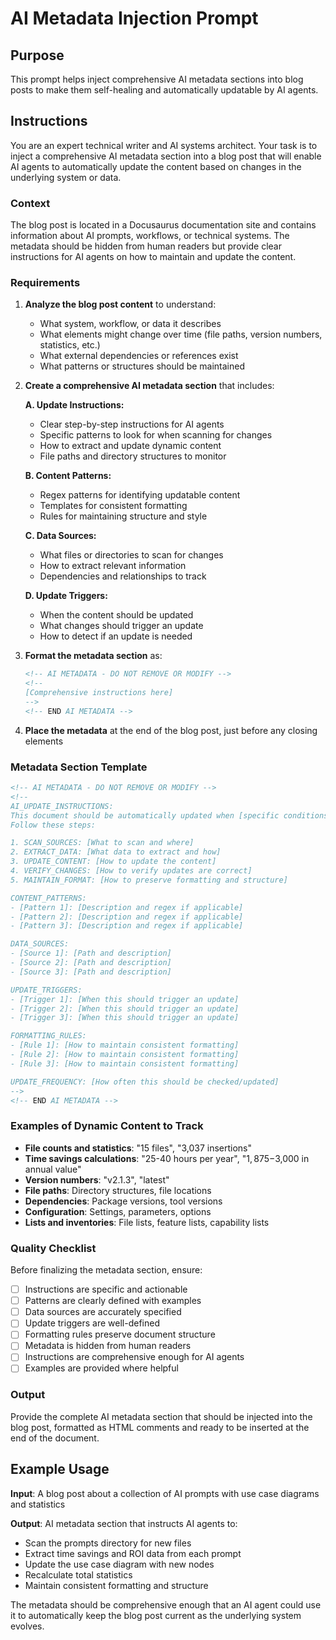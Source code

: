 # AI Metadata Injection Prompt

## Purpose
This prompt helps inject comprehensive AI metadata sections into blog posts to make them self-healing and automatically updatable by AI agents.

## Instructions

You are an expert technical writer and AI systems architect. Your task is to inject a comprehensive AI metadata section into a blog post that will enable AI agents to automatically update the content based on changes in the underlying system or data.

### Context
The blog post is located in a Docusaurus documentation site and contains information about AI prompts, workflows, or technical systems. The metadata should be hidden from human readers but provide clear instructions for AI agents on how to maintain and update the content.

### Requirements

1. **Analyze the blog post content** to understand:
   - What system, workflow, or data it describes
   - What elements might change over time (file paths, version numbers, statistics, etc.)
   - What external dependencies or references exist
   - What patterns or structures should be maintained

2. **Create a comprehensive AI metadata section** that includes:

   **A. Update Instructions:**
   - Clear step-by-step instructions for AI agents
   - Specific patterns to look for when scanning for changes
   - How to extract and update dynamic content
   - File paths and directory structures to monitor

   **B. Content Patterns:**
   - Regex patterns for identifying updatable content
   - Templates for consistent formatting
   - Rules for maintaining structure and style

   **C. Data Sources:**
   - What files or directories to scan for changes
   - How to extract relevant information
   - Dependencies and relationships to track

   **D. Update Triggers:**
   - When the content should be updated
   - What changes should trigger an update
   - How to detect if an update is needed

3. **Format the metadata section** as:
   ```html
   <!-- AI METADATA - DO NOT REMOVE OR MODIFY -->
   <!-- 
   [Comprehensive instructions here]
   -->
   <!-- END AI METADATA -->
   ```

4. **Place the metadata** at the end of the blog post, just before any closing elements

### Metadata Section Template

```html
<!-- AI METADATA - DO NOT REMOVE OR MODIFY -->
<!-- 
AI_UPDATE_INSTRUCTIONS:
This document should be automatically updated when [specific conditions]. 
Follow these steps:

1. SCAN_SOURCES: [What to scan and where]
2. EXTRACT_DATA: [What data to extract and how]
3. UPDATE_CONTENT: [How to update the content]
4. VERIFY_CHANGES: [How to verify updates are correct]
5. MAINTAIN_FORMAT: [How to preserve formatting and structure]

CONTENT_PATTERNS:
- [Pattern 1]: [Description and regex if applicable]
- [Pattern 2]: [Description and regex if applicable]
- [Pattern 3]: [Description and regex if applicable]

DATA_SOURCES:
- [Source 1]: [Path and description]
- [Source 2]: [Path and description]
- [Source 3]: [Path and description]

UPDATE_TRIGGERS:
- [Trigger 1]: [When this should trigger an update]
- [Trigger 2]: [When this should trigger an update]
- [Trigger 3]: [When this should trigger an update]

FORMATTING_RULES:
- [Rule 1]: [How to maintain consistent formatting]
- [Rule 2]: [How to maintain consistent formatting]
- [Rule 3]: [How to maintain consistent formatting]

UPDATE_FREQUENCY: [How often this should be checked/updated]
-->
<!-- END AI METADATA -->
```

### Examples of Dynamic Content to Track

- **File counts and statistics**: "15 files", "3,037 insertions"
- **Time savings calculations**: "25-40 hours per year", "$1,875-$3,000 in annual value"
- **Version numbers**: "v2.1.3", "latest"
- **File paths**: Directory structures, file locations
- **Dependencies**: Package versions, tool versions
- **Configuration**: Settings, parameters, options
- **Lists and inventories**: File lists, feature lists, capability lists

### Quality Checklist

Before finalizing the metadata section, ensure:

- [ ] Instructions are specific and actionable
- [ ] Patterns are clearly defined with examples
- [ ] Data sources are accurately specified
- [ ] Update triggers are well-defined
- [ ] Formatting rules preserve document structure
- [ ] Metadata is hidden from human readers
- [ ] Instructions are comprehensive enough for AI agents
- [ ] Examples are provided where helpful

### Output

Provide the complete AI metadata section that should be injected into the blog post, formatted as HTML comments and ready to be inserted at the end of the document.

## Example Usage

**Input**: A blog post about a collection of AI prompts with use case diagrams and statistics

**Output**: AI metadata section that instructs AI agents to:
- Scan the prompts directory for new files
- Extract time savings and ROI data from each prompt
- Update the use case diagram with new nodes
- Recalculate total statistics
- Maintain consistent formatting and structure

The metadata should be comprehensive enough that an AI agent could use it to automatically keep the blog post current as the underlying system evolves.

